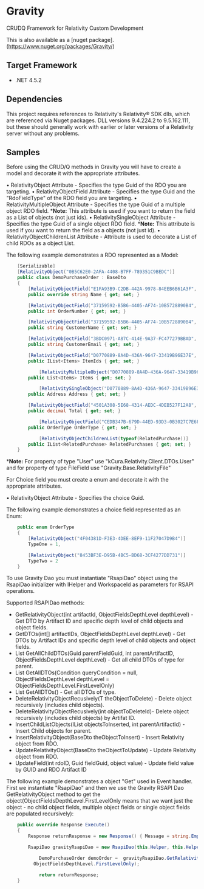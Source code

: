 # Gravity
CRUDQ Framework for Relativity Custom Development

This is also available as a [nuget package].(https://www.nuget.org/packages/Gravity/)

## Target Framework
* .NET 4.5.2

## Dependencies
This project requires references to Relativity's Relativity® SDK dlls, which are referenced via Nuget packages. DLL versions 9.4.224.2 to 9.5.162.111, but these should generally work with earlier or later versions of a Relativity server without any problems.

## Samples
Before using the CRUD/Q methods in Gravity you will have to create a model and decorate it with the appropriate attributes.

• RelativityObject Attribute - Specifies the type Guid of the RDO you are targeting.
• RelativityObjectField Attribute - Specifies the type Guid and the "RdoFieldType" of the RDO field you are targeting.
• RelativityMultipleObject Attribute - Specifies the type Guid of a multiple object RDO field.
     ***Note:** This attribute is used if you want to return the field as a List of objects (not just ids).
• RelativitySingleObject Attribute - Specifies the type Guid of a single object RDO field.
    ***Note:** This attribute is used if you want to return the field as a objects (not just id).
• RelativityObjectChildrenList Attribute - Attribute is used to decorate a List of child RDOs as a object List.

The following example demonstrates a RDO represented as a Model:
```csharp
	[Serializable]
	[RelativityObject("0B5C62E0-2AFA-4408-B7FF-789351C9BEDC")]
	public class DemoPurchaseOrder : BaseDto
	{
		[RelativityObjectField("E1FA93B9-C2DB-442A-9978-84EEB6B61A3F", (int)RdoFieldType.FixedLengthText, 255)]
		public override string Name { get; set; }

		[RelativityObjectField("37159592-B5B6-4405-AF74-10B5728890B4", (int)RdoFieldType.WholeNumber)]
		public int OrderNumber { get; set; }

		[RelativityObjectField("37159592-B5B6-4405-AF74-10B5728890B4", (int)RdoFieldType.FixedLengthText, 100)]
		public string CustomerName { get; set; }

		[RelativityObjectField("3BDC0971-A87C-414E-9A37-FC477279BBAD", (int)RdoFieldType.FixedLengthText, 100)]
		public string CustomerEmail { get; set; }

		[RelativityObjectField("D0770889-8A4D-436A-9647-33419B96E37E", (int)RdoFieldType.MultipleObject, typeof(Items))]
		public IList<Items> ItemIds { get; set; }

       		[RelativityMultipleObject("D0770889-8A4D-436A-9647-33419B96E37E", typeof(Items))]
		public List<Items> Items { get; set; }

       		[RelativitySingleObject("D0770889-8A4D-436A-9647-33419B96E37E", typeof(Address))]
		public Address Address { get; set; }

		[RelativityObjectField("4501A308-5E68-4314-AEDC-4DEB527F12A8", (int)RdoFieldType.Decimal)]
		public decimal Total { get; set; }

       		[RelativityObjectField("CEDB347B-679D-44ED-93D3-0B3027C7E6F5", (int)RdoFieldType.SingleChoice, typeof(OrderType))]
		public OrderType OrderType { get; set; }

        	[RelativityObjectChildrenList(typeof(RelatedPurchase))]
		public IList<RelatedPurchase> RelatedPurchases { get; set; }
	}
```

***Note:** For property of type "User" use "kCura.Relativity.Client.DTOs.User" and for property of type FileField use "Gravity.Base.RelativityFile"

For Choice field you must create a enum and decorate it with the appropriate attributes.

• RelativityObject Attribute - Specifies the choice Guid.

The following example demonstrates a choice field represented as an Enum:
```csharp
	public enum OrderType
	{
		[RelativityObject("4F04381D-F3E3-4DEE-8EF9-11F27047D9B4")]
		TypeOne = 1,

		[RelativityObject("8453BF3E-D95B-4BC5-BD68-3CF4277DD731")]
		TypeTwo = 2
	}
```

To use Gravity Dao you must instantiate "RsapiDao" object using the RsapiDao initializer with IHelper and WorkspaceId as parameters for RSAPI operations.

Supported RSAPIDao methods:
 - GetRelativityObject<T>(int artifactId, ObjectFieldsDepthLevel depthLevel) - Get DTO by Artifact ID and specific depth level of child objects and object     fields.
 - GetDTOs<T>(int[] artifactIDs, ObjectFieldsDepthLevel depthLevel) - Get DTOs by Artifact IDs and specific depth level of child objects and object
 fields.
 - List<T> GetAllChildDTOs<T>(Guid parentFieldGuid, int parentArtifactID, ObjectFieldsDepthLevel depthLevel) - Get all child DTOs of type for parent.
 - List<T> GetAllDTOs<T>(Condition queryCondition = null, ObjectFieldsDepthLevel depthLevel = ObjectFieldsDepthLevel.FirstLevelOnly)
 - List<T> GetAllDTOs<T>() - Get all DTOs of type.
 - DeleteRelativityObjectRecusively<T>(T theObjectToDelete) - Delete object recursively (includes child objects).
 - DeleteRelativityObjectRecusively<T>(int objectToDeleteId)- Delete object recursively (includes child objects) by Artifat ID.
 - InsertChildListObjects<T>(IList<T> objectsToInserted, int parentArtifactId) - Insert Child objects for parent.
 - InsertRelativityObject<T>(BaseDto theObjectToInsert) - Insert Relativity object from RDO.
 - UpdateRelativityObject<T>(BaseDto theObjectToUpdate) - Update Relativity object from RDO.
 - UpdateField<T>(int rdoID, Guid fieldGuid, object value) - Update field value by GUID and RDO Artifact ID


The following example demonstrates a object "Get" used in Event handler. First we instantiate "RsapiDao" and then we use the Gravity RSAPI Dao GetRelativityObject method to get the object(ObjectFieldsDepthLevel.FirstLevelOnly means that we want just the object - no child object fields, multiple object fields or single object fields are populated recursively):
```csharp
	public override Response Execute()
	{
		Response returnResponse = new Response() { Message = string.Empty, Success = true };

		RsapiDao gravityRsapiDao = new RsapiDao(this.Helper, this.Helper.GetActiveCaseID());

      		DemoPurchaseOrder demoOrder =  gravityRsapiDao.GetRelativityObject<DemoPurchaseOrder>(1047088,
		  ObjectFieldsDepthLevel.FirstLevelOnly);

       		return returnResponse;
	}
```





